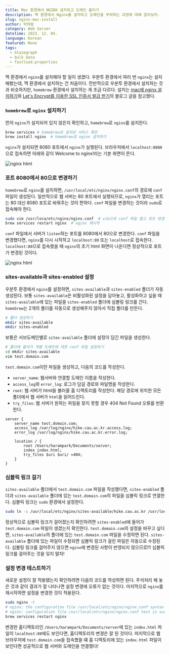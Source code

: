 ```yaml
---
title: Mac 환경에서 NGINX 설치하고 도메인 붙이기
description: 맥 환경에서 Nginx를 설치하고 도메인을 부여하는 과정에 대해 알아보자.
slug: nginx-mac-install
author: 박하람
category: Web Server
datetime: 2023. 12. 04.
language: Korean
featured: None
tags:
  - blazegraph
  - bulk data
  - fastload.properties
---
```


맥 환경에서 `nginx`를 설치해야 할 일이 생겼다. 우분투 환경에서 여러 번 `nginx`는 설치해봤는데, 맥 환경에서 설치하는 건 처음이다. 전반적으로 우분투 환경에서 설치하는 것과 비슷하지만, `homebrew` 환경에서 설치하는 게 조금 다르다. 설치는 [mac에 nginx 설치하기](https://velog.io/@davelee/mac%EC%97%90-nginx-%EC%84%A4%EC%B9%98%ED%95%98%EA%B8%B0)와 [Let's Encrypt를 이용한 SSL 인증서 발급 받기](https://velog.io/@sodkdlel123/Lets-Encrypt%EB%A5%BC-%EC%9D%B4%EC%9A%A9%ED%95%9C-SSL-%EC%9D%B8%EC%A6%9D%EC%84%9C-%EB%B0%9C%EA%B8%89-%EB%B0%9B%EA%B8%B0)의 블로그 글을 참고했다.

### `homebrew`로 `nginx` 설치하기

먼저 `nginx`가 설치되어 있지 않은지 확인하고, `homebrew`로 `nginx`를 설치한다.

```bash
brew services # homebrew로 설치된 서비스 확인
brew install nginx  # homebrew로 nginx 설치하기
```

`nginx`가 설치되면 8080 포트에서 `nginx`가 실행된다. 브라우저에서 `localhost:8080`으로 접속하면 아래와 같이 Welcome to nginx!라는 기본 화면이 뜬다.

![nginx html](/mac-nginx-install/nginx-html.png)

### 포트 8080에서 80으로 변경하기

`homebrew`로 `nginx`를 설치하면, `/usr/local/etc/nginx/nginx.conf`의 경로에 `conf` 파일이 생성된다. 일반적으로 웹 서버는 80 포트에서 실행되므로, `nginx`가 열리는 포트는 80 대신 8080 포트로 바꿔주는 것이 편하다. `conf` 파일을 변경하는 것이라 `sudo`로 접속해야 한다.

```bash
sudo vim /usr/loca/etc/nginx/nginx.conf  # vim으로 conf 파일 열고 포트 변경 후 저장
brew services restart nginx  # nginx 재시작
```

`conf` 파일에서 서버가 `listen`하는 포트를 8080에서 80으로 변경한다. `conf` 파일을 변경했다면, `nginx`를 다시 시작하고 `localhost:80` 또는 `localhost`로 접속한다. `localhost:80`으로 접속했을 때 `nginx`의 초기 html 화면이 나온다면 정상적으로 포트가 변경된 것이다.

![nginx html](/mac-nginx-install/port-change.png)

### sites-available과 sites-enabled 설정

우분투 환경에서 `nginx`를 설정하면, `sites-available`과 `sites-enabled` 폴더가 자동생성된다. 보통 `sites-available`은 비활성화된 설정을 담아놓고, 활성화하고 싶을 때 `sites-available`에 있는 파일을 `sites-enabled` 폴더에 심볼링 링크를 건다. `homebrew`는 2개의 폴더를 자동으로 생성해주지 않아서 직접 폴더를 만든다.

```bash
# 폴더 생성하기
mkdir sites-available
mkdir sites-enabled
```

보통은 서브도메인별로 `sites-available` 폴더에 설정이 담긴 파일을 생성한다.

```bash
# 폴더에 들어가 개별 도메인에 대한 conf 파일 설정하기
cd mkdir sites-available
vim test.domain.com
```

`test.domain.com`이란 파일을 생성하고, 다음의 코드를 작성한다.

- `server_name`: 웹서버와 연결할 도메인 이름을 작성한다.
- `access_log`와 `error_log`: 로그가 담길 경로와 파일명을 작성한다.
- `root`: 웹 서버가 html을 불러올 홈 디렉토리를 작성한다. 해당 경로에 위치한 모든 폴더에서 웹 서버가 `html`을 읽어드린다.
- `try_files`: 웹 서버가 원하는 파일을 찾지 못할 경우 404 Not Found 오류를 반환한다.

```nginx
server {
    server_name test.domain.com;
    access_log /var/log/nginx/hike.cau.ac.kr.access.log;
    error_log /var/log/nginx/hike.cau.ac.kr.error.log;

    location / {
        root /Users/harampark/Documents/server;
        index index.html;
        try_files $uri $uri/ =404;
    }
}
```

### 심볼릭 링크 걸기

`sites-available` 폴더에서 `test.domain.com` 파일을 작성했다면, `sites-enabled` 폴더과 `sites-available` 폴더에 있는 `test.domain.com`의 파일을 심볼릭 링크로 연결한다. 심볼릭 링크는 `sudo` 환경에서 설정한다.

```bash
sudo ln -s /usr/local/etc/nginx/sites-available/hike.cau.ac.kr /usr/local/etc/nginx/sites-enabled/hike.cau.ac.kr
```

정상적으로 심볼릭 링크가 걸어졌는지 확인하려면 `sites-enabled`에 들어가 `test.domain.com` 파일이 생겼는지 확인한다. `test.domain.com`의 설정을 바꾸고 싶다면, `sites-available`의 폴더에 있는 `test.domain.com` 파일을 수정하면 된다. `sites-available` 폴더에 있는 파일이 수정되면 심볼릭 링크가 걸린 파일은 자동으로 수정된다. 심볼링 링크를 걸어주지 않으면 `nginx`에 변경된 사항이 반영되지 않으므로!!! 심볼릭 링크를 걸어주는 것을 잊지 말자!

### 설정 변경 테스트하기

새로운 설정이 잘 적용됐는지 확인하려면 다음의 코드를 작성하면 된다. 주석처리 해 놓은 것과 같이 결과가 잘 나타나면 설정 변경에 오류가 없는 것이다. 마지막으로 `nginx`를 재시작하면 설정을 변경한 것이 적용된다.

```bash
sudo nginx -t
# nginx: the configuration file /usr/local/etc/nginx/nginx.conf syntax is ok
# nginx: configuration file /usr/local/etc/nginx/nginx.conf test is successful
brew services restart nginx
```

변경한 홈디렉토리인 `/Users/harampark/Documents/server`에 있는 `index.html` 파일이 `localhost:80`에도 보인다면, 홈디렉토리의 변경은 잘 된 것이다. 마지막으로 웹 브라우저에 `test.domain.com`을 접속했을 떄 홈 디렉토리에 있는 `index.html` 파일이 보인다면 성공적으로 웹 서버와 도메인을 연결했다!

